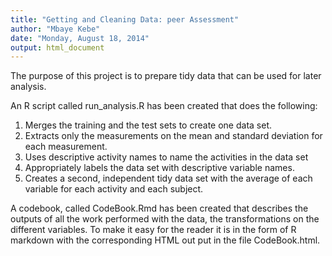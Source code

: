 ```yaml
---
title: "Getting and Cleaning Data: peer Assessment"
author: "Mbaye Kebe"
date: "Monday, August 18, 2014"
output: html_document
---
```


The purpose of this project is to prepare tidy data that can be used for later analysis. 

An R script called run_analysis.R has been created that does the following: 

1. Merges the training and the test sets to create one data set.
2. Extracts only the measurements on the mean and standard deviation for each measurement. 
3. Uses descriptive activity names to name the activities in the data set
4. Appropriately labels the data set with descriptive variable names. 
5. Creates a second, independent tidy data set with the average of each variable for each   activity and each subject. 

A codebook, called CodeBook.Rmd has been created that describes the outputs of all the work performed with the data, the transformations on the different variables. To make it easy for the reader it is in the form of R markdown with the corresponding HTML out put in the file CodeBook.html.
